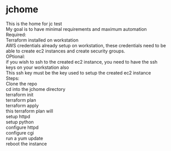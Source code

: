 # jchome
This is the home for jc test  
My goal is to have minimal requirements and maximum automation  
Required:    
Terraform installed on workstation  
AWS credentials already setup on workstation, these credentials need to be able to create ec2 instances and create security groups.  
OPtional:  
if you wish to ssh to the created ec2 instance, you need to have the ssh keys on your workstation also  
This ssh key must be the key used to setup the created ec2 instance  
Steps:  
Clone the repo  
cd into the jchome directory  
terraform init  
terraform plan  
terraform apply  
this terraform plan will   
setup httpd  
setup python  
configure httpd  
configure cgi  
run a yum update   
reboot the instance  
